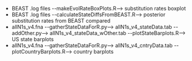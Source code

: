 - BEAST .log files --makeEvolRateBoxPlots.R--> substitution rates boxplot
- BEAST .log files --calculateStateDiffsFromBEAST.R--> posterior substitution rates from BEAST compared
- allN1s_v4.fna --gatherStateDataForR.py--> allN1s_v4_stateData.tab --addOther.py--> allN1s_v4_stateData_wOther.tab --plotStateBarplots.R--> US state barplots
- allN1s_v4.fna --gatherStateDataForR.py--> allN1s_v4_cntryData.tab --plotCountryBarplots.R--> country barplots
